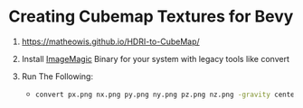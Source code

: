 # Creating Cubemap Textures for Bevy

1. https://matheowis.github.io/HDRI-to-CubeMap/

2. Install [ImageMagic](https://imagemagick.org/script/download.php#windows) Binary for your system with legacy tools like convert

3. Run The Following:
   * ``` zsh
     convert px.png nx.png py.png ny.png pz.png nz.png -gravity center -append cubemap.png
     ```